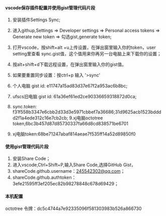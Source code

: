 #### vscode保存插件配置并使用gist管理代码片段
1. 安装插件Settings Sync;
2. 进入githup,Settings => Developer settings => Personal access tokens => Generate new token => 勾选gist,generate token;
3. 打开vscode，按shift+alt +u上传设置，在弹出窗里输入你的token，user setting里查看 sync.gist值，这个值用来你再另一台电脑上来下载你的设置；
4. 按alt+shift+d下载远程设置，在弹出窗里输入你的gist值。
5. 如果要重置同步设置：按ctrl+p  输入  '>sync'  
6. 个人电脑 gist id: e11747a15ad83d37e67f2a953ac6b8bc;
7. ufscs旧电脑 gist id: 61a36ef61ed2ce90336659318872d0ca;
                       
                       
                       
8. sync.token: f31f558b3347e6cbb2d33d3e5971cbbef7a36686;31d9625acb1523bdddd2f1a4ede312c16e7cb2cb;
9.xj电脑octotree token,6bc3b457d87d85730337fa66d8cd838571be6701
10. xj电脑token:68be71247abaf814aeae7f535ff14a52d89850f0


#### 使用gist管理代码片段
1. 安装Share Code；
2. 进入vscode,Ctrl+Shift+P,输入Share Code,选择GitHub Gist，
3. shareCode.github.username：245542302@qq.com；
4. shareCode.github.authtoken： 3efe21595ff3ef205ec82b98278848c678d69429；

#### 本机配置
octotree 令牌：dc5c4744a7e92335096f581303983b526a866730
 
       
